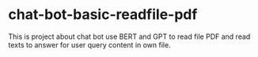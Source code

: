 # chat-bot-basic-readfile-pdf
This is project about chat bot use BERT and GPT to read file PDF and read texts to answer for user query content in own file.
